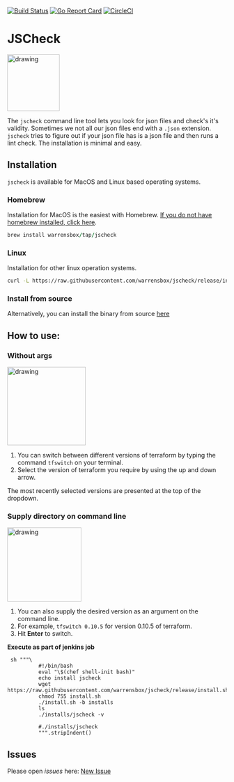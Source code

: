 [![Build Status](https://travis-ci.org/warrensbox/jscheck.svg?branch=master)](https://travis-ci.org/warrensbox/jscheck)
[![Go Report Card](https://goreportcard.com/badge/github.com/warrensbox/jscheck)](https://goreportcard.com/report/github.com/warrensbox/jscheck)
[![CircleCI](https://circleci.com/gh/warrensbox/jscheck/tree/master.svg?style=shield&circle-token=55ddceec95ff67eb38269152282f8a7d761c79a5)](https://circleci.com/gh/warrensbox/jscheck)

# JSCheck

<img style="text-allign:center" src="https://s3.us-east-2.amazonaws.com/kepler-images/warrensbox/tfswitch/smallerlogo.png" alt="drawing" width="120" height="130"/>

<!-- ![gopher](https://s3.us-east-2.amazonaws.com/kepler-images/warrensbox/tfswitch/logo.png =100x20) -->

The `jscheck` command line tool lets you look for json files and check's it's validity.
Sometimes we not all our json files end with a `.json` extension. `jscheck` tries to figure out if your json file has is a json file and then runs a lint check.
The installation is minimal and easy.

## Installation

`jscheck` is available for MacOS and Linux based operating systems.

### Homebrew

Installation for MacOS is the easiest with Homebrew. [If you do not have homebrew installed, click here](https://brew.sh/).


```ruby
brew install warrensbox/tap/jscheck
```

### Linux

Installation for other linux operation systems.

```sh
curl -L https://raw.githubusercontent.com/warrensbox/jscheck/release/install.sh | bash
```

### Install from source

Alternatively, you can install the binary from source [here](https://github.com/warrensbox/jscheck/releases)

## How to use:
### Without args
<img src="https://s3.us-east-2.amazonaws.com/kepler-images/warrensbox/tfswitch/tfswitch.gif" alt="drawing" style="width: 180px;"/>

1.  You can switch between different versions of terraform by typing the command `tfswitch` on your terminal.
2.  Select the version of terraform you require by using the up and down arrow.


The most recently selected versions are presented at the top of the dropdown.

### Supply directory on command line
<img src="https://s3.us-east-2.amazonaws.com/kepler-images/warrensbox/tfswitch/tfswitch-v4.gif" alt="drawing" style="width: 170px;"/>

1. You can also supply the desired version as an argument on the command line.
2. For example, `tfswitch 0.10.5` for version 0.10.5 of terraform.
3. Hit **Enter** to switch.

**Execute as part of jenkins job**

```
 sh """\
          #!/bin/bash 
          eval "\$(chef shell-init bash)"
          echo install jscheck
          wget https://raw.githubusercontent.com/warrensbox/jscheck/release/install.sh 
          chmod 755 install.sh
          ./install.sh -b installs
          ls 
          ./installs/jscheck -v

          #./installs/jscheck
          """.stripIndent()
```

## Issues

Please open  *issues* here: [New Issue](https://github.com/warrensbox/jscheck/issues)